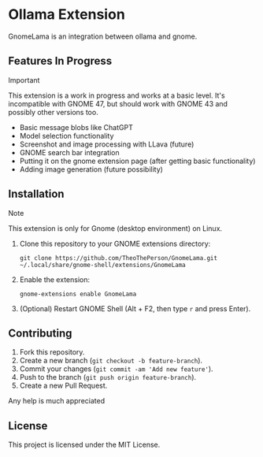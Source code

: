 # Ollama Extension

GnomeLama is an integration between ollama and gnome.

## Features In Progress

> [!Important]
> This extension is a work in progress and works at a basic level. It's incompatible with GNOME 47, but should work with GNOME 43 and possibly other versions too.

- Basic message blobs like ChatGPT
- Model selection functionality
- Screenshot and image processing with LLava (future)
- GNOME search bar integration
- Putting it on the gnome extension page (after getting basic functionality)
- Adding image generation (future possibility)

## Installation

> [!NOTE]
> This extension is only for Gnome (desktop environment) on Linux.

1. Clone this repository to your GNOME extensions directory:
	```
	git clone https://github.com/TheoThePerson/GnomeLama.git ~/.local/share/gnome-shell/extensions/GnomeLama
	```
2. Enable the extension:
	```
	gnome-extensions enable GnomeLama
	```
3. (Optional) Restart GNOME Shell (Alt + F2, then type `r` and press Enter).

## Contributing

1. Fork this repository.
2. Create a new branch (`git checkout -b feature-branch`).
3. Commit your changes (`git commit -am 'Add new feature'`).
4. Push to the branch (`git push origin feature-branch`).
5. Create a new Pull Request.

Any help is much appreciated

## License

This project is licensed under the MIT License.

